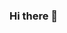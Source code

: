### Hi there 👋

<!--
**AyllaChristinne/AyllaChristinne** is a ✨ _special_ ✨ repository because its `README.md` (this file) appears on your GitHub profile.

Here are some ideas to get you started:

- 🔭 I’m currently working on an app
- 🌱 I’m currently learning app security
- 📫 How to reach me: 


[![Top Langs](https://github-readme-stats.vercel.app/api/top-langs/?username=AyllaChristinne&layout=compact)](https://github.com/AyllaChristinne/github-readme-stats)
-->


